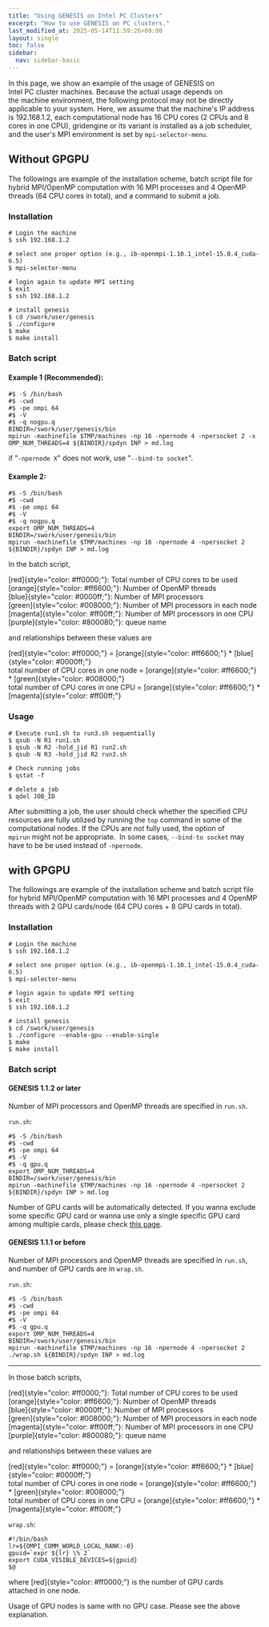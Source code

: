 ```yaml
---
title: "Using GENESIS on Intel PC Clusters"
excerpt: "How to use GENESIS on PC clusters."
last_modified_at: 2025-05-14T11:59:26+09:00
layout: single
toc: false
sidebar:
  nav: sidebar-basic
---
```



In this page, we show an example of the usage of GENESIS on
Intel PC cluster machines. Because the actual usage depends on
the machine environment, the following protocol may not be directly
applicable to your system. Here, we assume that the machine's IP address
is 192.168.1.2, each computational node has 16 CPU cores (2 CPUs and 8
cores in one CPU), gridengine or its variant is installed as a job
scheduler, and the user's MPI environment is set by `mpi-selector-menu`.

## Without GPGPU

The followings are example of the installation scheme, batch script file
for hybrid MPI/OpenMP computation with 16 MPI processes and 4 OpenMP
threads (64 CPU cores in total), and a command to submit a job.

### Installation

    # Login the machine
    $ ssh 192.168.1.2

    # select one proper option (e.g., ib-openmpi-1.10.1_intel-15.0.4_cuda-6.5)
    $ mpi-selector-menu

    # login again to update MPI setting
    $ exit
    $ ssh 192.168.1.2

    # install genesis
    $ cd /swork/user/genesis
    $ ./configure
    $ make
    $ make install

###  Batch script

#### Example 1 (Recommended):

    #$ -S /bin/bash
    #$ -cwd
    #$ -pe ompi 64
    #$ -V
    #$ -q nogpu.q
    BINDIR=/swork/user/genesis/bin
    mpirun -machinefile $TMP/machines -np 16 -npernode 4 -npersocket 2 -x OMP_NUM_THREADS=4 ${BINDIR}/spdyn INP > md.log

 if "`-npernode X`" does not work, use "`--bind-to socket`".

#### Example 2:

    #$ -S /bin/bash
    #$ -cwd
    #$ -pe ompi 64
    #$ -V
    #$ -q nogpu.q
    export OMP_NUM_THREADS=4
    BINDIR=/swork/user/genesis/bin
    mpirun -machinefile $TMP/machines -np 16 -npernode 4 -npersocket 2 ${BINDIR}/spdyn INP > md.log

In the batch script,

[red]{style="color: #ff0000;"}: Total number of CPU cores to be used\
[orange]{style="color: #ff6600;"}: Number of OpenMP threads\
[blue]{style="color: #0000ff;"}: Number of MPI processors\
[green]{style="color: #008000;"}: Number of MPI processors in each node\
[magenta]{style="color: #ff00ff;"}: Number of MPI processors in one CPU\
[purple]{style="color: #800080;"}: queue name

and relationships between these values are

[red]{style="color: #ff0000;"} = [orange]{style="color: #ff6600;"} \*
[blue]{style="color: #0000ff;"}\
total number of CPU cores in one node =
[orange]{style="color: #ff6600;"} \* [green]{style="color: #008000;"}\
total number of CPU cores in one CPU = [orange]{style="color: #ff6600;"}
\* [magenta]{style="color: #ff00ff;"}

###  Usage

    # Execute run1.sh to run3.sh sequentially
    $ qsub -N R1 run1.sh
    $ qsub -N R2 -hold_jid R1 run2.sh
    $ qsub -N R3 -hold_jid R2 run3.sh

    # Check running jobs
    $ qstat -f

    # delete a job
    $ qdel JOB_ID

 After submitting a job, the user should
check whether the specified CPU resources are fully utilized by running
the `top` command in some of the computational nodes. If
the CPUs are not fully used, the option of `mpirun` might not be
appropriate.  In some cases, `--bind-to socket` may have to be be used
instead of `-npernode`.


##  with GPGPU

The followings are example of the installation scheme and batch script
file for hybrid MPI/OpenMP computation with 16 MPI processes and 4
OpenMP threads with 2 GPU cards/node (64 CPU cores + 8 GPU cards in
total).

### Installation

    # Login the machine
    $ ssh 192.168.1.2

    # select one proper option (e.g., ib-openmpi-1.10.1_intel-15.0.4_cuda-6.5)
    $ mpi-selector-menu

    # login again to update MPI setting
    $ exit
    $ ssh 192.168.1.2

    # install genesis
    $ cd /swork/user/genesis
    $ ./configure --enable-gpu --enable-single
    $ make
    $ make install

### Batch script

#### GENESIS 1.1.2 or later

Number of MPI processors and OpenMP threads are specified in `run.sh`.

`run.sh`:

    #$ -S /bin/bash
    #$ -cwd
    #$ -pe ompi 64
    #$ -V
    #$ -q gpu.q
    export OMP_NUM_THREADS=4
    BINDIR=/swork/user/genesis/bin
    mpirun -machinefile $TMP/machines -np 16 -npernode 4 -npersocket 2 ${BINDIR}/spdyn INP > md.log

Number of GPU cards will be automatically detected. If you wanna exclude
some specific GPU card or wanna use only a single specific GPU card
among multiple cards, please check [this page](usage_on_gpu_workstations.md).

#### GENESIS 1.1.1 or before

Number of MPI processors and OpenMP threads are specified in `run.sh`,
and number of GPU cards are in `wrap.sh`.

`run.sh`:

    #$ -S /bin/bash
    #$ -cwd
    #$ -pe ompi 64
    #$ -V
    #$ -q gpu.q
    export OMP_NUM_THREADS=4
    BINDIR=/swork/user/genesis/bin
    mpirun -machinefile $TMP/machines -np 16 -npernode 4 -npersocket 2 ./wrap.sh ${BINDIR}/spdyn INP > md.log

------------------------------------------------------------------------

In those batch scripts,

[red]{style="color: #ff0000;"}: Total number of CPU cores to be used\
[orange]{style="color: #ff6600;"}: Number of OpenMP threads\
[blue]{style="color: #0000ff;"}: Number of MPI processors\
[green]{style="color: #008000;"}: Number of MPI processors in each node\
[magenta]{style="color: #ff00ff;"}: Number of MPI processors in one CPU\
[purple]{style="color: #800080;"}: queue name

and relationships between these values are

[red]{style="color: #ff0000;"} = [orange]{style="color: #ff6600;"} \*
[blue]{style="color: #0000ff;"}\
total number of CPU cores in one node =
[orange]{style="color: #ff6600;"} \* [green]{style="color: #008000;"}\
total number of CPU cores in one CPU = [orange]{style="color: #ff6600;"}
\* [magenta]{style="color: #ff00ff;"}

`wrap.sh`:

    #!/bin/bash
    lr=${OMPI_COMM_WORLD_LOCAL_RANK:-0}
    gpuid=`expr ${lr} \% 2`
    export CUDA_VISIBLE_DEVICES=${gpuid}
    $@

where [red]{style="color: #ff0000;"} is the number of GPU cards
attached in one node.


Usage of GPU nodes is same with no GPU case.
Please see the above explanation.

